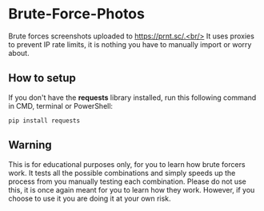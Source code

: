 # Brute-Force-Photos
Brute forces screenshots uploaded to https://prnt.sc/.<br/> It uses proxies to prevent IP rate limits, it is nothing you have to manually import or worry about.

## How to setup
If you don't have the **requests** library installed, run this following command in CMD, terminal or PowerShell:
```
pip install requests
```
## Warning
This is for educational purposes only, for you to learn how brute forcers work. It tests all the possible combinations and simply speeds up the process from you manually testing each combination. Please do not use this, it is once again meant for you to learn how they work. However, if you choose to use it you are doing it at your own risk.